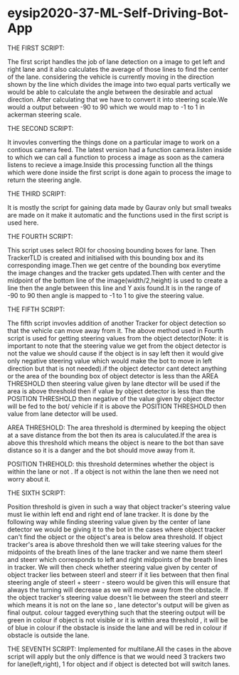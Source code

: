 # eysip2020-37-ML-Self-Driving-Bot-App
THE FIRST SCRIPT:

The first script handles the job of lane detection on a image to get left and right lane and it also calculates the average of those lines to find the center of the lane. 
considering the vehicle is currently moving in the direction shown by the line which divides the image into two equal parts vertically we would be able to calculate the angle between the desirable and actual direction.
After calculating that we have to convert it into steering scale.We would a output between -90 to 90 which we would map to -1 to 1 in ackerman steering scale.

THE SECOND SCRIPT:

It invovles converting the things done on a particular image to work on a contious camera feed. The latest version had a function camera.listen inside to which we can call a function to process a image as soon as the camera listens to recieve a image.Inside this processing function all the things which were done inside the first script is done again to process the image to return the steering angle.

THE THIRD SCRIPT:

It is mostly the script for gaining data made by Gaurav only but small tweaks are made on it make it automatic and the functions used in the first script is used here.

THE FOURTH SCRIPT:

This script uses select ROI for choosing bounding boxes for lane. Then TrackerTLD is created and initialised with this bounding box and its corresponding image.Then we get centre of the bounding box everytime the image changes and the tracker gets updated.Then with center and the midpoint of the bottom line of the image(width/2,height) is used to create a line then the angle between this line and Y axis found.It is in the range of -90 to 90 then angle is mapped to -1 to 1 to give the steering value.

THE FIFTH SCRIPT:

The fifth script invovles addition of another Tracker for object detection so that the vehicle can move away from it.
The above method used in Fourth script is used for getting steering values from the object detector(Note: it is important to note that the steering value we get from the object detector is not the value we should cause if the object is in say left then it would give only negative  steering value which would make the bot to move in left direction but that is not needed).if the object detector cant detect anything or the area of the bounding box of object detector is less than the AREA THRESHOLD then steering value given by lane dtector will be used if the area is above threshold then if value by object detector is less than the POSITION THRESHOLD then negative of the value given by object dtector will be fed to the bot/ vehicle if it is above the POSITION THRESHOLD then value from lane detector will be used.

AREA THRESHOLD:
The area threshold is dtermined by keeping the object at a save distance from the bot then its area is caluculated.If the area is above this threshold which means the object is neare to the bot than save distance so it is a danger and the bot should move away from it.

POSITION THREHOLD:
this threshold determines whether the object is within the lane or not . If a object is not within the lane then we need not worry about it.

THE SIXTH SCRIPT:

Position threshold is given in such a way that object tracker's steering value must lie within left end and right end of lane tracker.
It is done by the following way while finding steering value given by the center of lane detector we would be giving it to the bot in the cases where object tracker can't find the object or the object's area is below area threshold.
If object tracker's area is above threshold then we will take steering values for the midpoints of the breath lines of the lane tracker and we name them steerl and steerr which corresponds to left and right midpoints of the breath lines in tracker. We will then check whether steering value given by center of object tracker lies between steerl and steerr if it lies between that then final steering angle of steerl + steerr - steero would be given this will ensure that always the turning will decrease as we will move away from the obstacle. If the object tracker's steering value doesn't lie between the steerl and steerr which means it is not on the lane so , lane detector's output will be given as final output.
colour tagged everything such that the steering  output will be green in colour if object is not visible or it is within area threshold , it will be of blue in colour if the obstacle is inside the lane and will be red in colour if obstacle is outside the lane.

THE SEVENTH SCRIPT:
  Implemented for multilane.All the cases in the above script will apply but the only diffence is that we would need 3 trackers two for lane(left,right), 1 for object and if object is detected bot will switch lanes.
